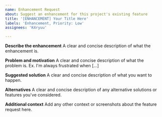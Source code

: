 ```yaml
---
name: Enhancement Request
about: Suggest an enhancement for this project's existing feature
title: '[ENHANCEMENT] Your Title Here'
labels: 'Enhancement, Priority: Low'
assignees: 'K4ryuu'

---
```


**Describe the enhancement**
A clear and concise description of what the enhancement is.

**Problem and motivation**
A clear and concise description of what the problem is. Ex. I'm always frustrated when [...]

**Suggested solution**
A clear and concise description of what you want to happen.

**Alternatives**
A clear and concise description of any alternative solutions or features you've considered.

**Additional context**
Add any other context or screenshots about the feature request here.
